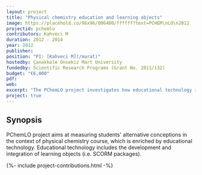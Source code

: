 ```yaml
---
layout: project
title: "Physical chemistry education and learning objects"
image: https://placehold.co/96x96/006400/ffffff?text=PCHEM\nLO\n2012
projectid: pchemlo
contributors: Kahveci M
duration: 2012 - 2014
year: 2012
publisher:
position: "PI: [Kahveci M](/murat)"
hostedby: Çanakkale Onsekiz Mart University
fundedby: Scientific Research Programs (Grant No. 2011/132)
budget: "€6,000"
pdf:
web:
excerpt: "The PChemLO project investigates how educational technology influences students' alternative conceptions in physical chemistry courses."
project: true
---
```


## Synopsis

PChemLO project aims at measuring students' alternative conceptions in the context of physical chemistry course, which is enriched by educational technology. Educational technology includes the development and integration of learning objects (i.e. SCORM packages).

{%- include project-contributions.html -%}